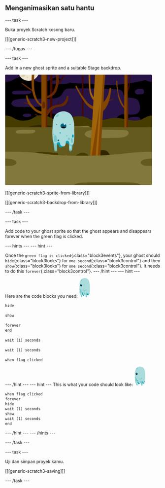 ## Menganimasikan satu hantu

\--- task \---

Buka proyek Scratch kosong baru.

[[[generic-scratch3-new-project]]]

\--- /tugas \---

\--- task \---

Add in a new ghost sprite and a suitable Stage backdrop.

![tangkapan layar](images/ghost-ghost.png)

[[[generic-scratch3-sprite-from-library]]]

[[[generic-scratch3-backdrop-from-library]]]

\--- /task \---

\--- task \---

Add code to your ghost sprite so that the ghost appears and disappears forever when the green flag is clicked.

\--- hints \--- \--- hint \---

Once the `green flag is clicked`{:class="block3events"}, your ghost should `hide`{:class="block3looks"} for `one second`{:class="block3control"} and then `show`{:class="block3looks"} for `one second`{:class="block3control"}. It needs to do this `forever`{:class="block3control"}. \--- /hint \--- \--- hint \---

Here are the code blocks you need: ![ghost-sprite](images/ghost-sprite.png)

```blocks3
hide

show

forever
end

wait (1) seconds

wait (1) seconds

when flag clicked
```

\--- /hint \--- \--- hint \--- This is what your code should look like: ![ghost-sprite](images/ghost-sprite.png)

```blocks3
when flag clicked
forever
hide
wait (1) seconds
show
wait (1) seconds
end
```

\--- /hint \--- \--- /hints \---

\--- /task \---

\--- task \---

Uji dan simpan proyek kamu.

[[[generic-scratch3-saving]]]

\--- /task \---